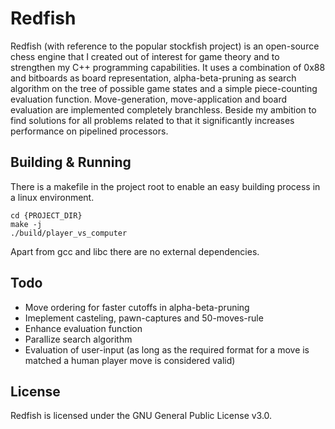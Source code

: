 # Redfish #

Redfish (with reference to the popular stockfish project) is an open-source chess engine that I created out of interest for game theory and to strengthen my C++ programming capabilities. It uses a combination of 0x88 and bitboards as board representation, alpha-beta-pruning as search algorithm on the tree of possible game states and a simple piece-counting evaluation function. Move-generation, move-application and board evaluation are implemented completely branchless. Beside my ambition to find solutions for all problems related to that it significantly increases performance on pipelined processors.

## Building & Running ##

There is a makefile in the project root to enable an easy building process in a linux environment.

```
cd {PROJECT_DIR}
make -j
./build/player_vs_computer
```

Apart from gcc and libc there are no external dependencies.

## Todo ##

- Move ordering for faster cutoffs in alpha-beta-pruning
- Imeplement casteling, pawn-captures and 50-moves-rule
- Enhance evaluation function
- Parallize search algorithm
- Evaluation of user-input (as long as the required format for a move is matched a human player move is considered valid)

## License ##

Redfish is licensed under the GNU General Public License v3.0.